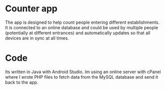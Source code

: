 # Counter app
The app is designed to help count people entering different establishments. It is connected to an online database and could be used by multiple people (potentially at different entrances) and automatically updates so that all devices are in sync at all times.
# Code
Its written in Java with Android Studio. Im using an online server with cPanel where I wrote PHP files to fetch data from the MySQL database and send it back to the app.
